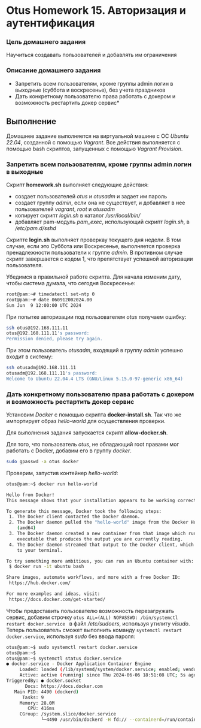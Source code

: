 # Otus Homework 15. Авторизация и аутентификация
### Цель домашнего задания
Научиться создавать пользователей и добавлять им ограничения
### Описание домашнего задания
- Запретить всем пользователям, кроме группы admin логин в выходные (суббота и воскресенье), без учета праздников
- Дать конкретному пользователю права работать с докером и возможность рестартить докер сервис*
## Выполнение
Домашнее задание выполняется на виртуальной машине с ОС *Ubuntu 22.04*, созданной с помощью *Vagrant*. Все действия выполняется с помощью bash скриптов, запущенных с помощью *Vagrant Provision*.
### Запретить всем пользователям, кроме группы admin логин в выходные
Скрипт **homework.sh** выполняет следующие действия:
- создает пользователей *otus* и *otusadm* и задает им пароль
- создает группу *admin*, если она не существует, и добавляет в нее пользователей *vagrant*, *root* и *otusadm*
- копирует скрипт *login.sh* в каталог */usr/local/bin/*
- добавляет pam-модуль *pam_exec*, использующий скрипт *login.sh*, в */etc/pam.d/sshd*

Скрипте **login.sh** выполняет проверкау текущего дня недели. В том случае, если это Суббота или Воскресенье, выполняется проверка пренадлежности пользователи к группе *admin*. В противном случае скрипт завершается с кодом 1, что препятствует успешной авторизации пользователя.

Убедимся в правильной работе скрипта. Для начала изменим дату, чтобы система думала, что сегодня Воскресенье:
```bash
root@pam:~# timedatectl set-ntp 0
root@pam:~# date 060912002024.00
Sun Jun  9 12:00:00 UTC 2024
```
При попытке авторизации под пользователем *otus* получаем ошибку:
```bash
ssh otus@192.168.111.11
otus@192.168.111.11's password:
Permission denied, please try again.
```
При этом пользователь *otusadm*, входящий в группу *admin* успешно входит в систему:
```bash
ssh otusadm@192.168.111.11
otusadm@192.168.111.11's password:
Welcome to Ubuntu 22.04.4 LTS (GNU/Linux 5.15.0-97-generic x86_64)
```
### Дать конкретному пользователю права работать с докером и возможность рестартить докер сервис
Установим *Docker* с помощью скрипта **docker-install.sh**. Так что же импортирует образ *hello-world* для осуществления проверки.  

Для выполнения задания запускается скрипт **allow-docker.sh**.  

Для того, что пользователь *otus*, не обладающий root правами мог работать с Docker, добавим его в группу *docker*.

```bash
sudo gpasswd -a otus docker
```
Проверим, запустив контейнер *hello-world*:
```bash
otus@pam:~$ docker run hello-world

Hello from Docker!
This message shows that your installation appears to be working correctly.

To generate this message, Docker took the following steps:
 1. The Docker client contacted the Docker daemon.
 2. The Docker daemon pulled the "hello-world" image from the Docker Hub.
    (amd64)
 3. The Docker daemon created a new container from that image which runs the
    executable that produces the output you are currently reading.
 4. The Docker daemon streamed that output to the Docker client, which sent it
    to your terminal.

To try something more ambitious, you can run an Ubuntu container with:
 $ docker run -it ubuntu bash

Share images, automate workflows, and more with a free Docker ID:
 https://hub.docker.com/

For more examples and ideas, visit:
 https://docs.docker.com/get-started/
```
Чтобы предоставить пользователю возможность перезагружать сервис, добавим строчку `otus ALL=(ALL) NOPASSWD: /bin/systemctl restart docker.service
` в файл */etc/sudoers*, используя утилиту *visudo*. Теперь пользователь сможет выполнить команду `systemctl restart docker.service`, используя *sudo* без ввода пароля:
```bash
otus@pam:~$ sudo systemctl restart docker.service
otus@pam:~$
otus@pam:~$ systemctl status docker.service
● docker.service - Docker Application Container Engine
     Loaded: loaded (/lib/systemd/system/docker.service; enabled; vendor preset: enabled)
     Active: active (running) since Thu 2024-06-06 18:51:08 UTC; 5s ago
TriggeredBy: ● docker.socket
       Docs: https://docs.docker.com
   Main PID: 4490 (dockerd)
      Tasks: 9
     Memory: 28.0M
        CPU: 416ms
     CGroup: /system.slice/docker.service
             └─4490 /usr/bin/dockerd -H fd:// --containerd=/run/containerd/containerd.sock
```
